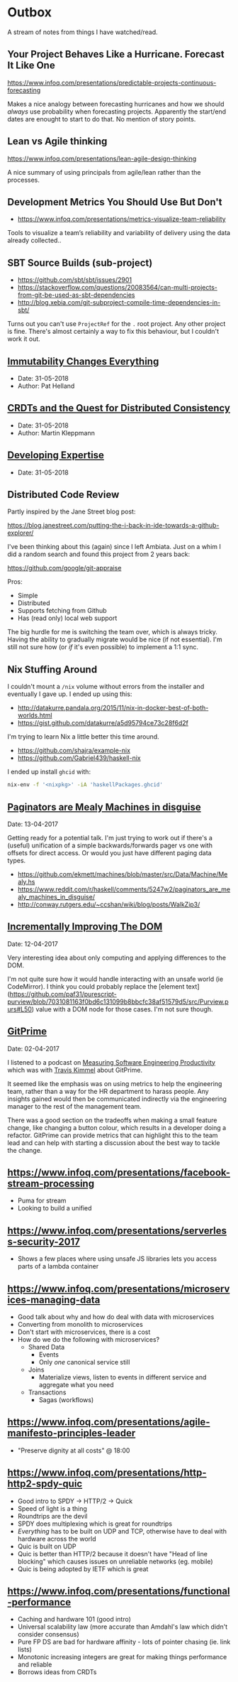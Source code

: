 Outbox
======

A stream of notes from things I have watched/read.


## Your Project Behaves Like a Hurricane. Forecast It Like One

https://www.infoq.com/presentations/predictable-projects-continuous-forecasting

Makes a nice analogy between forecasting hurricanes and how we should
_always_ use probability when forecasting projects.
Apparently the start/end dates are enought to start to do that.
No mention of story points.

## Lean vs Agile thinking

https://www.infoq.com/presentations/lean-agile-design-thinking

A nice summary of using principals from agile/lean rather than the processes.

## Development Metrics You Should Use But Don't

- https://www.infoq.com/presentations/metrics-visualize-team-reliability

Tools to visualize a team’s reliability and variability of delivery using the data already collected..

## SBT Source Builds (sub-project)

- https://github.com/sbt/sbt/issues/2901
- https://stackoverflow.com/questions/20083564/can-multi-projects-from-git-be-used-as-sbt-dependencies
- http://blog.xebia.com/git-subproject-compile-time-dependencies-in-sbt/

Turns out you can't use `ProjectRef` for the `.` root project. Any other project is fine.
There's almost certainly a way to fix this behaviour, but I couldn't work it out.

## [Immutability Changes Everything](https://vimeo.com/52831373)

- Date: 31-05-2018
- Author: Pat Helland

## [CRDTs and the Quest for Distributed Consistency](https://www.infoq.com/presentations/crdt-distributed-consistency)

- Date: 31-05-2018
- Author: Martin Kleppmann

## [Developing Expertise](https://www.infoq.com/presentations/Developing-Expertise-Dave-Thomas)

- Date: 31-05-2018

## Distributed Code Review

Partly inspired by the Jane Street blog post:

https://blog.janestreet.com/putting-the-i-back-in-ide-towards-a-github-explorer/

I've been thinking about this (again) since I left Ambiata.
Just on a whim I did a random search and found this project from 2 years back:

https://github.com/google/git-appraise

Pros:

- Simple
- Distributed
- Supports fetching from Github
- Has (read only) local web support

The big hurdle for me is switching the team over, which is always tricky.
Having the ability to gradually migrate would be nice (if not essential).
I'm still not sure how (or _if_ it's even possible) to implement a 1:1
sync.


## Nix Stuffing Around

I couldn't mount a `/nix` volume without errors from the installer and
eventually I gave up. I ended up using this:

- http://datakurre.pandala.org/2015/11/nix-in-docker-best-of-both-worlds.html
- https://gist.github.com/datakurre/a5d95794ce73c28f6d2f

I'm trying to learn Nix a little better this time around.

- https://github.com/shajra/example-nix
- https://github.com/Gabriel439/haskell-nix

I ended up install `ghcid` with:

```sh
nix-env -f '<nixpkg>' -iA 'haskellPackages.ghcid'
```

## [Paginators are Mealy Machines in disguise](http://www.alfredodinapoli.com/posts/2016-09-10-paginators-are-mealy-machines-in-disguise.html)

Date: 13-04-2017

Getting ready for a potential talk.
I'm just trying to work out if there's a (useful) unification of a
simple backwards/forwards pager vs one with offsets for direct access.
Or would you just have different paging data types.
 
- https://github.com/ekmett/machines/blob/master/src/Data/Machine/Mealy.hs
- https://www.reddit.com/r/haskell/comments/5247w2/paginators_are_mealy_machines_in_disguise/
- http://conway.rutgers.edu/~ccshan/wiki/blog/posts/WalkZip3/


## [Incrementally Improving The DOM](http://blog.functorial.com/posts/2018-04-08-Incrementally-Improving-The-DOM.html)

Date: 12-04-2017

Very interesting idea about only computing and applying differences
to the DOM.

I'm not quite sure how it would handle interacting with an unsafe world
(ie CodeMirror). I think you could probably replace the [element text]
(https://github.com/paf31/purescript-purview/blob/7031081163f0bd6c131099b8bbcfc38af51579d5/src/Purview.purs#L50)
value with a DOM node for those cases. I'm not sure though.


## [GitPrime](https://www.gitprime.com/product/)

Date: 02-04-2017

I listened to a podcast on
[Measuring Software Engineering Productivity](http://www.se-radio.net/2018/02/se-radio-episode-317-travis-kimmel-on-measuring-software-engineering-productivity/)
which was with [Travis Kimmel](https://twitter.com/traviskimmel) about GitPrime.

It seemed like the emphasis was on using metrics to help the engineering team,
rather than a way for the HR department to harass people. Any insights gained
would then be communicated indirectly via the engineering manager to the rest
of the management team.

There was a good section on the tradeoffs when making a small feature change,
like changing a button colour, which results in a developer doing a refactor.
GitPrime can provide metrics that can highlight this to the team lead and
can help with starting a discussion about the best way to tackle the change.


## https://www.infoq.com/presentations/facebook-stream-processing

- Puma for stream
- Looking to build a unified


## https://www.infoq.com/presentations/serverless-security-2017

- Shows a few places where using unsafe JS libraries lets you access parts of a lambda container


## https://www.infoq.com/presentations/microservices-managing-data

- Good talk about why and how do deal with data with microservices
- Converting from monolith to microservices
- Don't start with microservices, there is a cost
- How do we do the following with microservices?
  - Shared Data
    - Events
    - Only _one_ canonical service still
  - Joins
    - Materialize views, listen to events in different service and aggregate what you need
  - Transactions
    - Sagas (workflows)


## https://www.infoq.com/presentations/agile-manifesto-principles-leader

- "Preserve dignity at all costs" @ 18:00


## https://www.infoq.com/presentations/http-http2-spdy-quic

- Good intro to SPDY -> HTTP/2 -> Quick
- Speed of light is a thing
- Roundtrips are the devil
- SPDY does multiplexing which is great for roundtrips
- _Everything_ has to be built on UDP and TCP, otherwise have to deal with hardware across the world
- Quic is built on UDP
- Quic is better than HTTP/2 because it doesn't have "Head of line blocking" which causes issues on unreliable networks (eg. mobile)
- Quic is being adopted by IETF which is great


## https://www.infoq.com/presentations/functional-performance

- Caching and hardware 101 (good intro)
- Universal scalability law (more accurate than Amdahl's law which didn't consider consensus)
- Pure FP DS are bad for hardware affinity - lots of pointer chasing (ie. link lists)
- Monotonic increasing integers are great for making things performance and reliable
- Borrows ideas from CRDTs
